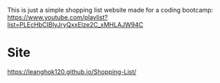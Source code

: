 This is just a simple shopping list website made for a coding bootcamp: https://www.youtube.com/playlist?list=PLEcHbCIBlyJryQxxElze2C_xMHLAJW94C

# Site

https://leanghok120.github.io/Shopping-List/
